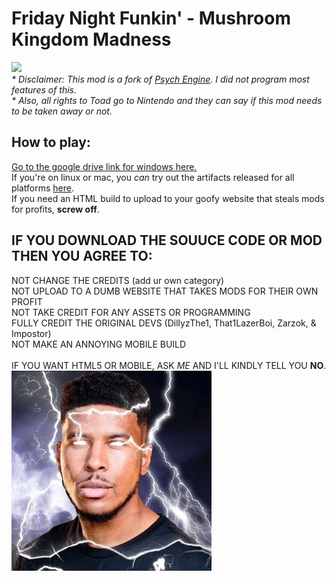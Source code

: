 # Friday Night Funkin' - Mushroom Kingdom Madness
[![](https://img.shields.io/github/repo-size/DillyzThe1/FNF-MKM)](../../archive/refs/heads/main.zip)<br/>
<i>* Disclaimer: This mod is a fork of [Psych Engine](https://github.com/ShadowMario/FNF-PsychEngine). I did not program most features of this.</i><br>
<i>* Also, all rights to Toad go to Nintendo and they can say if this mod needs to be taken away or not.</i><br>
## How to play:
[Go to the google drive link for windows here.](https://gamebanana.com/mods/393531)<br>
If you're on linux or mac, you *can* try out the artifacts released for all platforms [here](https://github.com/DillyzThe1/FNF-MKM/actions).<br>
If you need an HTML build to upload to your goofy website that steals mods for profits, <b>screw off</b>.
## IF YOU DOWNLOAD THE SOUUCE CODE OR MOD THEN YOU AGREE TO:
NOT CHANGE THE CREDITS (add ur own category)<br>
NOT UPLOAD TO A DUMB WEBSITE THAT TAKES MODS FOR THEIR OWN PROFIT<br>
NOT TAKE CREDIT FOR ANY ASSETS OR PROGRAMMING<br>
FULLY CREDIT THE ORIGINAL DEVS (DillyzThe1, That1LazerBoi, Zarzok, & Impostor)<br>
NOT MAKE AN ANNOYING MOBILE BUILD<br>
<br>
IF YOU WANT HTML5 OR MOBILE, ASK <i>ME</i> AND I'LL KINDLY TELL YOU <b>NO</b>.<br>
![Don't do it.](/docs/endself.png)